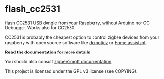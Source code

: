 # flash_cc2531
flash CC2531 USB dongle from your Raspberry, without Arduino nor CC Debugger.
Works also for CC2530.

CC2531 is probably the cheapest option to control zigbee devices from your raspberry with open source software like [domoticz](https://www.domoticz.com/) or [Home assistant](https://www.home-assistant.io/hassio/).

**[Read the documentation for more details](https://jmichault.github.io/flash_cc2531-dok/)**

You should also consult [zigbee2mqtt documentation](https://www.zigbee2mqtt.io/)

This project is licensed under the GPL v3 license (see COPYING).


